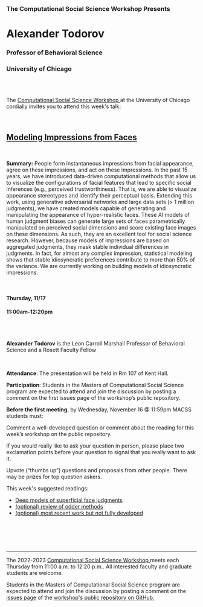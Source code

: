 <br>

<h3 class=pfblock-header> The Computational Social Science Workshop Presents </h3>

<h1 class=pfblock-header3> Alexander Todorov</h1>
<h3 class=pfblock-header3> Professor of Behavioral Science </h3>
<h3 class=pfblock-header3> University of Chicago </h3>

<br><br>

<p class=pfblock-header3>The <a href="https://macss.uchicago.edu/content/computation-workshop"> Computational Social Science Workshop </a> at the University of Chicago cordially invites you to attend this week's talk:</p>

<br>

<div class=pfblock-header3>
<h2 class=pfblock-header>
  <a href=https://github.com/uchicago-computation-workshop/Fall2022> Modeling Impressions from Faces </a>
</h2>

<br>
</div>

<p class=footertext2>

**Summary:** People form instantaneous impressions from facial appearance, agree on these impressions, and act on these impressions. In the past 15 years, we have introduced data-driven computational methods that allow us to visualize the configurations of facial features that lead to specific social inferences (e.g., perceived trustworthiness). That is, we are able to visualize appearance stereotypes and identify their perceptual basis. Extending this work, using generative adversarial networks and large data sets (> 1 million judgments), we have created models capable of generating and manipulating the appearance of hyper-realistic faces. These AI models of human judgment biases can generate large sets of faces parametrically manipulated on perceived social dimensions and score existing face images on these dimensions. As such, they are an excellent tool for social science research. However, because models of impressions are based on aggregated judgments, they mask stable individual differences in judgments. In fact, for almost any complex impression, statistical modeling shows that stable idiosyncratic preferences contribute to more than 50% of the variance. We are currently working on building models of idiosyncratic impressions.

</p>

<br>

<h4 class=pfblock-header3> Thursday, 11/17 </h4>
<h4 class=pfblock-header3> 11:00am-12:20pm </h4>

<br><br>

<p class=footertext2>

**Alexander Todorov** is the Leon Carroll Marshall Professor of Behavioral Science and a Rosett Faculty Fellow
</p>

<br>

<p class=footertext2>

**Attendance**: The presentation will be held in Rm 107 of Kent Hall.

**Participation**: Students in the Masters of Computational Social Science program are expected to attend and join the discussion by posting a comment on the first issues page of the workshop’s public repository.

**Before the first meeting**, by Wednesday, November 16 @ 11:59pm MACSS students must:

Comment a well-developed question or comment about the reading for this week’s workshop on the public repository.

If you would really like to ask your question in person, please place two exclamation points before your question to signal that you really want to ask it.

Upvote (“thumbs up”) questions and proposals from other people. There may be prizes for top question askers.
</p>

This week's suggested readings:

- [Deep models of superficial face judgments](https://www.pnas.org/doi/10.1073/pnas.2115228119)
- [(optional) review of odder methods](https://cpb-us-w2.wpmucdn.com/voices.uchicago.edu/dist/f/3051/files/2021/04/TodorovOh_AESP2021.pdf)
- [(optional) most recent work but not fully developed](https://www.frontiersin.org/articles/10.3389/fpsyg.2022.997498/full)
<br>

<br><br>

---

<p class=footertext> The 2022-2023 <a href="https://macss.uchicago.edu/content/computation-workshop"> Computational Social Science Workshop </a> meets each Thursday from 11:00 a.m. to 12:20 p.m.. All interested faculty and graduate students are welcome.</p>

<p class=footertext>Students in the Masters of Computational Social Science program are expected to attend and join the discussion by posting a comment on the <a href=https://github.com/uchicago-computation-workshop/Fall2022/issues/5>issues page</a> of the <a href=https://github.com/uchicago-computation-workshop/Fall2022>workshop's public repository on GitHub.</a></p>
